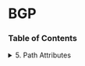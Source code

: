 # BGP
### Table of Contents

<details>
<summary>5. Path Attributes</summary>

- [Path Attribute Usage](docs/5-path-attributes/path-attributes.md)
  - [5.1 ORIGIN](docs/5-path-attributes/origin.md)
  - [5.2 AS_PATH](docs/5-path-attributes/as-path.md)
  - [5.3 NEXT_HOP](docs/5-path-attributes/5.3-next-hop.md)


